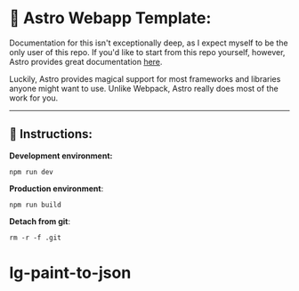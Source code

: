 # 🚀 **Astro Webapp Template**:

Documentation for this isn't exceptionally deep, as I expect myself to be the only user of this repo. If you'd like to start from this repo yourself, however, Astro provides great documentation [here](https://docs.astro.build/en/getting-started/).

Luckily, Astro provides magical support for most frameworks and libraries anyone might want to use. Unlike Webpack, Astro really does most of the work for you.

---

## 📑 **Instructions**:


**Development environment:**

```
npm run dev
```

**Production environment**:

```
npm run build
```

**Detach from git**:

```
rm -r -f .git
```
# lg-paint-to-json
